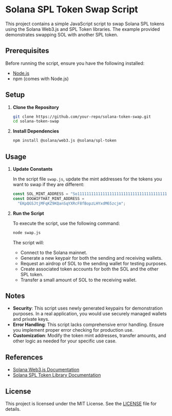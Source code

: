 # Solana SPL Token Swap Script

This project contains a simple JavaScript script to swap Solana SPL tokens using the Solana Web3.js and SPL Token libraries. The example provided demonstrates swapping SOL with another SPL token.

## Prerequisites

Before running the script, ensure you have the following installed:

- [Node.js](https://nodejs.org/)
- npm (comes with Node.js)

## Setup

1. **Clone the Repository**

   ```sh
   git clone https://github.com/your-repo/solana-token-swap.git
   cd solana-token-swap
   ```

2. **Install Dependencies**

   ```sh
   npm install @solana/web3.js @solana/spl-token
   ```

## Usage

1. **Update Constants**

   In the script file `swap.js`, update the mint addresses for the tokens you want to swap if they are different:

   ```javascript
   const SOL_MINT_ADDRESS = "So11111111111111111111111111111111111111112";
   const DOGWIFTHAT_MINT_ADDRESS =
     "EKpQGSJtjMFqKZ9KQanSqYXRcF8fBopzLHYxdM65zcjm";
   ```

2. **Run the Script**

   To execute the script, use the following command:

   ```sh
   node swap.js
   ```

   The script will:

   - Connect to the Solana mainnet.
   - Generate a new keypair for both the sending and receiving wallets.
   - Request an airdrop of SOL to the sending wallet for testing purposes.
   - Create associated token accounts for both the SOL and the other SPL token.
   - Transfer a small amount of SOL to the receiving wallet.

## Notes

- **Security**: This script uses newly generated keypairs for demonstration purposes. In a real application, you would use securely managed wallets and private keys.
- **Error Handling**: This script lacks comprehensive error handling. Ensure you implement proper error checking for production use.
- **Customization**: Modify the token mint addresses, transfer amounts, and other logic as needed for your specific use case.

## References

- [Solana Web3.js Documentation](https://solana-labs.github.io/solana-web3.js/)
- [Solana SPL Token Library Documentation](https://spl.solana.com/token)

## License

This project is licensed under the MIT License. See the [LICENSE](LICENSE) file for details.

